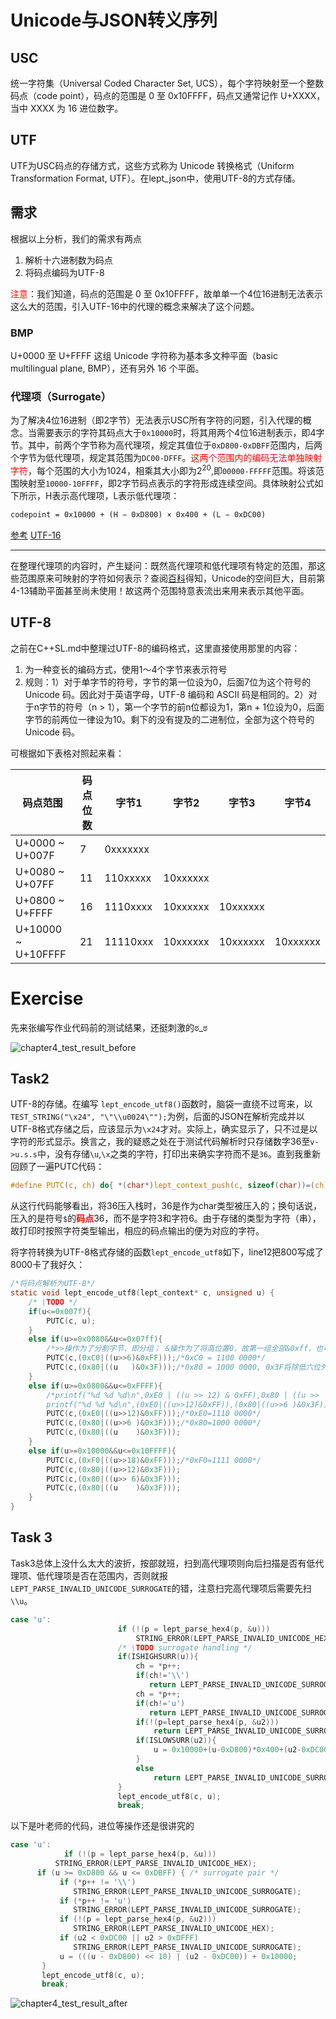 # Unicode与JSON转义序列

## USC

统一字符集（Universal Coded Character Set, UCS），每个字符映射至一个整数码点（code point），码点的范围是 0 至 0x10FFFF，码点又通常记作 U+XXXX，当中 XXXX 为 16 进位数字。

## UTF

UTF为USC码点的存储方式，这些方式称为 Unicode 转换格式（Uniform Transformation Format, UTF）。在lept_json中，使用UTF-8的方式存储。

## 需求

根据以上分析，我们的需求有两点

1. 解析十六进制数为码点
2. 将码点编码为UTF-8

<font color = "red">注意</font>：我们知道，码点的范围是 0 至 0x10FFFF，故单单一个4位16进制无法表示这么大的范围，引入UTF-16中的代理的概念来解决了这个问题。

### BMP

U+0000 至 U+FFFF 这组 Unicode 字符称为基本多文种平面（basic multilingual plane, BMP），还有另外 16 个平面。

### 代理项（Surrogate）

为了解决4位16进制（即2字节）无法表示USC所有字符的问题，引入代理的概念。当需要表示的字符其码点大于`0x10000`时，将其用两个4位16进制表示，即4字节。其中，前两个字节称为高代理项，规定其值位于`0xD800-0xDBFF`范围内，后两个字节为低代理项，规定其范围为`DC00-DFFF`。<font color = "red">这两个范围内的编码无法单独映射字符</font>，每个范围的大小为1024，相乘其大小即为2<sup>20</sup>,即`00000-FFFFF`范围。将该范围映射至`10000-10FFFF`，即2字节码点表示的字符形成连续空间。具体映射公式如下所示，H表示高代理项，L表示低代理项：

```markdown
codepoint = 0x10000 + (H − 0xD800) × 0x400 + (L − 0xDC00)
```

[参考](https://blog.csdn.net/htxhtx123/article/details/104569063)       [UTF-16](https://zhuanlan.zhihu.com/p/147339588)

---

在整理代理项的内容时，产生疑问：既然高代理项和低代理项有特定的范围，那这些范围原来可映射的字符如何表示？查阅[百科](https://baike.baidu.com/item/统一码/2985798?fromtitle=Unicode&fromid=750500&fr=aladdin)得知，Unicode的空间巨大，目前第4-13辅助平面甚至尚未使用！故这两个范围特意表流出来用来表示其他平面。

## UTF-8

之前在C++SL.md中整理过UTF-8的编码格式，这里直接使用那里的内容：

1. 为一种变长的编码方式，使用1～4个字节来表示符号
2. 规则：1）对于单字节的符号，字节的第一位设为0，后面7位为这个符号的 Unicode 码。因此对于英语字母，UTF-8 编码和 ASCII 码是相同的。2）对于n字节的符号（n > 1），第一个字节的前n位都设为1，第n + 1位设为0，后面字节的前两位一律设为10。剩下的没有提及的二进制位，全部为这个符号的 Unicode 码。

可根据如下表格对照起来看：

| 码点范围           | 码点位数 | 字节1    | 字节2    | 字节3    | 字节4    |
| ------------------ | -------- | -------- | -------- | -------- | -------- |
| U+0000 ~ U+007F    | 7        | 0xxxxxxx |          |          |          |
| U+0080 ~ U+07FF    | 11       | 110xxxxx | 10xxxxxx |          |          |
| U+0800 ~ U+FFFF    | 16       | 1110xxxx | 10xxxxxx | 10xxxxxx |          |
| U+10000 ~ U+10FFFF | 21       | 11110xxx | 10xxxxxx | 10xxxxxx | 10xxxxxx |

# Exercise

先来张编写作业代码前的测试结果，还挺刺激的ಠ_ಠ

![chapter4_test_result_before](../graph/chapter4_test_result_before.png)

## Task2

UTF-8的存储。在编写 `lept_encode_utf8()`函数时，脑袋一直绕不过弯来，以`TEST_STRING("\x24", "\"\\u0024\"");`为例，后面的JSON在解析完成并以UTF-8格式存储之后，应该显示为`\x24`才对。实际上，确实显示了，只不过是以字符的形式显示。换言之，我的疑惑之处在于测试代码解析时只存储数字36至`v->u.s.s`中，没有存储`\u`,`\x`之类的字符，打印出来确实字符而不是`36`。直到我重新回顾了一遍PUTC代码：

```c
#define PUTC(c, ch) do{ *(char*)lept_context_push(c, sizeof(char))=(ch); }while(0)
```

从这行代码能够看出，将36压入栈时，36是作为char类型被压入的；换句话说，压入的是符号`$`的<font color = "red">**码点**</font>36，而不是字符3和字符6。由于存储的类型为字符（串），故打印时按照字符类型输出，相应的码点输出的便为对应的字符。

将字符转换为UTF-8格式存储的函数`lept_encode_utf8`如下，line12把800写成了8000卡了我好久：

```C
/*将码点解析为UTF-8*/
static void lept_encode_utf8(lept_context* c, unsigned u) {
    /* \TODO */
	if(u<=0x007f){
		PUTC(c, u);
	}
	else if(u>=0x0080&&u<=0x07ff){
		/*>>操作为了分割字节，即分组； &操作为了将高位置0，故第一组全部&0xff，也可以不&*/
		PUTC(c,(0xC0|((u>>6)&0xFF)));/*0xC0 = 1100 0000*/
		PUTC(c,(0x80|((u   )&0x3F)));/*0x80 = 1000 0000, 0x3F将除低六位外全置0*/
	}
	else if(u>=0x0800&&u<=0xFFFF){
		/*printf("%d %d %d\n",0xE0 | ((u >> 12) & 0xFF),0x80 | ((u >>  6) & 0x3F),0x80 | ( u        & 0x3F));
		printf("%d %d %d\n",(0xE0|((u>>12)&0xFF)),(0x80|((u>>6 )&0x3F)),(0x80|((u    )&0x3F)));*/
		PUTC(c,(0xE0|((u>>12)&0xFF)));/*0xE0=1110 0000*/
		PUTC(c,(0x80|((u>>6 )&0x3F)));/*0x80=1000 0000*/
		PUTC(c,(0x80|((u    )&0x3F)));
	}
	else if(u>=0x10000&&u<=0x10FFFF){
		PUTC(c,(0xF0|((u>>18)&0xFF)));/*0xF0=1111 0000*/
		PUTC(c,(0x80|((u>>12)&0x3F)));
		PUTC(c,(0x80|((u>> 6)&0x3F)));
		PUTC(c,(0x80|((u    )&0x3F)));
	}
}
```

## Task 3

Task3总体上没什么太大的波折，按部就班，扫到高代理项则向后扫描是否有低代理项、低代理项是否在范围内，否则就报`LEPT_PARSE_INVALID_UNICODE_SURROGATE`的错，注意扫完高代理项后需要先扫`\\u`。

```C
case 'u':
                        if (!(p = lept_parse_hex4(p, &u)))
                            STRING_ERROR(LEPT_PARSE_INVALID_UNICODE_HEX);
                        /* \TODO surrogate handling */
                        if(ISHIGHSURR(u)){
                            ch = *p++;
                            if(ch!='\\')
                               return LEPT_PARSE_INVALID_UNICODE_SURROGATE;
                            ch = *p++;
                            if(ch!='u')
                               return LEPT_PARSE_INVALID_UNICODE_SURROGATE;
                        	if(!(p=lept_parse_hex4(p, &u2)))
                        		return LEPT_PARSE_INVALID_UNICODE_SURROGATE;
                        	if(ISLOWSURR(u2)){
                        		u = 0x10000+(u-0xD800)*0x400+(u2-0xDC00);
                        	}
                        	else
                        		return LEPT_PARSE_INVALID_UNICODE_SURROGATE;
                        }
                        lept_encode_utf8(c, u);
                        break;
```

以下是叶老师的代码，进位等操作还是很讲究的

```C
case 'u':
			if (!(p = lept_parse_hex4(p, &u)))
          STRING_ERROR(LEPT_PARSE_INVALID_UNICODE_HEX);
      if (u >= 0xD800 && u <= 0xDBFF) { /* surrogate pair */
           if (*p++ != '\\')
              STRING_ERROR(LEPT_PARSE_INVALID_UNICODE_SURROGATE);
           if (*p++ != 'u')
              STRING_ERROR(LEPT_PARSE_INVALID_UNICODE_SURROGATE);
           if (!(p = lept_parse_hex4(p, &u2)))
              STRING_ERROR(LEPT_PARSE_INVALID_UNICODE_HEX);
           if (u2 < 0xDC00 || u2 > 0xDFFF)
              STRING_ERROR(LEPT_PARSE_INVALID_UNICODE_SURROGATE);
           u = (((u - 0xD800) << 10) | (u2 - 0xDC00)) + 0x10000;
       }
       lept_encode_utf8(c, u);
       break;
```

![chapter4_test_result_after](../graph/chapter4_test_result_after.png)

